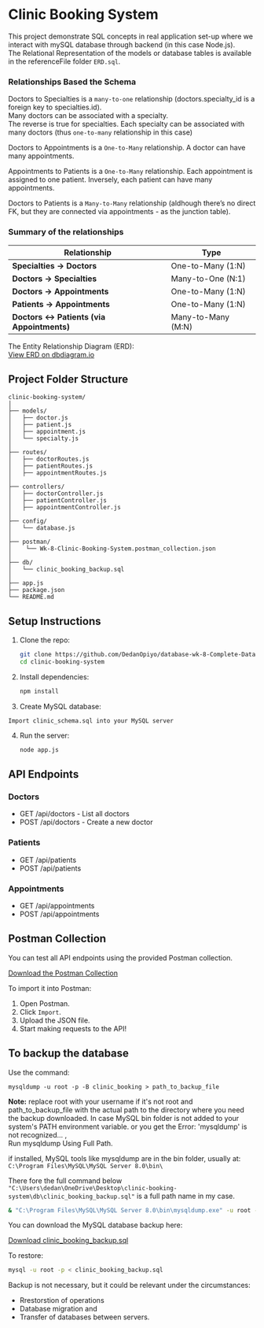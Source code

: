 # Clinic Booking System

This project demonstrate SQL concepts in real application set-up where we interact with mySQL database through backend
(in this case Node.js).  
The Relational Representation of the models or database tables is available in the referenceFile folder `ERD.sql`.

### Relationships Based the Schema

Doctors to Specialties is a `many-to-one` relationship (doctors.specialty_id is a foreign key to specialties.id).  
Many doctors can be associated with a specialty.  
The reverse is true for specialties. Each specialty can be associated with many doctors (thus `one-to-many` relationship in this case)

Doctors to Appointments is a `One-to-Many` relationship. A doctor can have many appointments.

Appointments to Patients is a `One-to-Many` relationship. Each appointment is assigned to one patient. Inversely, each patient can have many appointments.

Doctors to Patients is a `Many-to-Many` relationship (aldhough there’s no direct FK, but they are connected via appointments - as the junction table). 

### Summary of the relationships

| Relationship                              | Type                |
| ----------------------------------------- | ------------------- |
| **Specialties -> Doctors**                 | One-to-Many (1:N)  |
| **Doctors -> Specialties**                 | Many-to-One (N:1)   |
| **Doctors -> Appointments**                | One-to-Many (1:N)  |
| **Patients -> Appointments**               | One-to-Many (1:N)  |
| **Doctors <-> Patients (via Appointments)** | Many-to-Many (M:N) |

The Entity Relationship Diagram (ERD):  
[View ERD on dbdiagram.io](https://dbdiagram.io/d/68c6e098841b2935a680d931)

## Project Folder Structure

```
clinic-booking-system/
│
├── models/
│   ├── doctor.js
│   ├── patient.js
│   ├── appointment.js
│   └── specialty.js
│
├── routes/
│   ├── doctorRoutes.js
│   ├── patientRoutes.js
│   ├── appointmentRoutes.js
│
├── controllers/
│   ├── doctorController.js
│   ├── patientController.js
│   ├── appointmentController.js
│
├── config/
│   └── database.js
│
├── postman/
│    └── Wk-8-Clinic-Booking-System.postman_collection.json
│
├── db/
│   └── clinic_booking_backup.sql
│
├── app.js
├── package.json
└── README.md

```

## Setup Instructions

1. Clone the repo:
   ```bash
   git clone https://github.com/DedanOpiyo/database-wk-8-Complete-Database-Management-System.git
   cd clinic-booking-system

2. Install dependencies:
   ```bash
   npm install
   ```
3. Create MySQL database:  
  ```
  Import clinic_schema.sql into your MySQL server
  ```

4. Run the server:  
   ```bash
   node app.js
   ```

## API Endpoints
### Doctors

- GET /api/doctors - List all doctors
- POST /api/doctors - Create a new doctor

### Patients

- GET /api/patients
- POST /api/patients

### Appointments

- GET /api/appointments
- POST /api/appointments

## Postman Collection

You can test all API endpoints using the provided Postman collection.

[Download the Postman Collection](./postman/clinic-booking-api.postman_collection.json)

To import it into Postman:
1. Open Postman.
2. Click `Import`.
3. Upload the JSON file.
4. Start making requests to the API!

## To backup the database

Use the command:
```
mysqldump -u root -p -B clinic_booking > path_to_backup_file
```

**Note:** replace root with your username if it's not root and path_to_backup_file with the actual path to the directory where you need the backup downloaded.
In case MySQL bin folder is not added to your system's PATH environment variable. or you get the Error: 'mysqldump' is not recognized...  ,   
Run mysqldump Using Full Path.  

if installed, MySQL tools like mysqldump are in the bin folder, usually at: `C:\Program Files\MySQL\MySQL Server 8.0\bin\`

There fore the full command below `"C:\Users\dedan\OneDrive\Desktop\clinic-booking-system\db\clinic_booking_backup.sql"` is a full path name in my case.

```bash
& "C:\Program Files\MySQL\MySQL Server 8.0\bin\mysqldump.exe" -u root -p -B clinic_booking > "C:\Users\dedan\OneDrive\Desktop\clinic-booking-system\db\clinic_booking_backup.sql"
```

You can download the MySQL database backup here:

[Download clinic_booking_backup.sql](./db/clinic_booking_backup.sql)

To restore:
```bash
mysql -u root -p < clinic_booking_backup.sql
```

Backup is not necessary, but it could be relevant under the circumstances:  
- Rrestorstion of operations  
- Database migration and  
- Transfer of databases between servers.